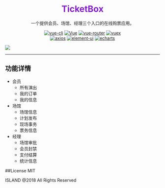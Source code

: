 <h1 align="center" style="width: 100%; color: #871FCA;">TicketBox</h1>
<p align="center" style="width: 100%">一个提供会员、场馆、经理三个入口的在线购票应用。</p>
<p align="center">
  <a href="https://github.com/vuejs/vue-cli"><img src="https://img.shields.io/badge/vue--cli-v2.5.16-blue.svg" alt="vue-cli"></a>
  <a href="https://github.com/vuejs/vue"><img src="https://img.shields.io/badge/vue-v2.5.16-blue.svg" alt="Vue"></a>
  <a href="https://github.com/vuejs/vue-router"><img src="https://img.shields.io/badge/vue--router-v3.0.1-blue.svg" alt="vue-router"></a>
  <a href="https://github.com/vuejs/vuex"><img src="https://img.shields.io/badge/vuex-v3.0.1-blue.svg" alt="vuex"></a>
    <br>
  <a href="https://www.npmjs.com/package/axios"><img src="https://img.shields.io/badge/axios-v0.18.0-blue.svg" alt="axios"></a>
  <a href="http://element.eleme.io/#/zh-CN"><img src="https://img.shields.io/badge/element--ui-v2.2.0-blue.svg" alt="element-ui"></a>
  <a href="http://echarts.baidu.com"><img src="https://img.shields.io/badge/echarts-v4.0.4-blue.svg" alt="echarts"></a>

</p>


![](https://github.com/Island0214/TicketBox/blob/master/TicketBoxFront/src/assets/bg1.png?raw=true)


****
## 功能详情
* 会员
    * 所有演出
    * 我的订单
    * 我的信息
* 场馆
    * 场馆信息
    * 计划发布
    * 现场事务
    * 票务信息
* 经理
    * 场馆审批
    * 会员封禁
    * 支付结算
    * 统计信息
    
    
##License
MIT

ISLAND @2018 All Rights Reserved